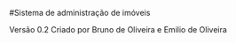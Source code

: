 #Sistema de administração de imóveis

Versão 0.2
Criado por Bruno de Oliveira e Emilio de Oliveira


